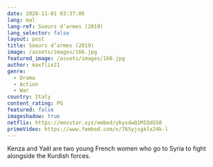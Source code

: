 ```yaml
---
date: 2020-11-01 03:37:06
lang: mal
lang-ref: Soeurs d’armes (2019)
lang_selector: false
layout: post
title: Soeurs d’armes (2019)
image: /assets/images/166.jpg
featured_image: /assets/images/166.jpg
author: maxflix21
genre:
  - Drama
  - Action
  - War
country: Italy
content_rating: PG
featured: false
imageshadow: true
netflix: https://movstar.xyz/embed/ykysdwQ1MIQdG50
primeVideo: https://www.fembed.com/v/765yjsgklx24k-l
---
```

Kenza and Yaël are two young French women who go to Syria to fight alongside the Kurdish forces.